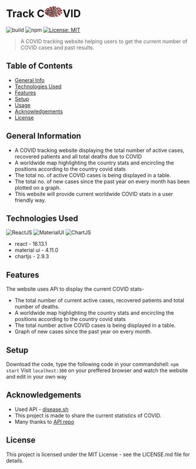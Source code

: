 # Track C<img src="./images/Capture.JPG" alt="COVID" width="50" height="30"/>VID
![build](https://travis-ci.org/angular/material.svg) ![npm](https://img.shields.io/npm/v/npm.svg) [![License: MIT](https://img.shields.io/badge/License-MIT-yellow.svg)](https://opensource.org/licenses/MIT)
> A COVID tracking website helping users to get the current number of COVID cases and past results.

## Table of Contents
* [General Info](#general-information)
* [Technologies Used](#technologies-used)
* [Features](#features)
* [Setup](#setup)
* [Usage](#usage)
* [Acknowledgements](#Acknowledgements)
* [License](#License)
<!-- * [License](#license) -->


## General Information
- A COVID tracking website displaying the total number of active cases, recovered patients and all total deaths due to COVID
- A worldwide map highlighting the country stats and encircling the positions according to the country covid stats
- The total no. of active COVID cases is being displayed in a table.
- The total no. of new cases since the past year on every month has been plotted on a graph.
- This website will provide current worldwide COVID stats in a user friendly way.
<!-- You don't have to answer all the questions - just the ones relevant to your project. -->


## Technologies Used
![ReactJS](https://img.shields.io/badge/React-20232A?style=for-the-badge&logo=react&logoColor=61DAFB) ![MaterialUI](https://img.shields.io/badge/Material--UI-0081CB?style=for-the-badge&logo=material-ui&logoColor=white) ![ChartJS](https://img.shields.io/badge/Chart.js-FF6384?style=for-the-badge&logo=chartdotjs&logoColor=white)
- react - 16.13.1
- material ui - 4.11.0
- chartjs - 2.9.3


## Features
The website uses APi to display the current COVID stats-
- The total number of current active cases, recovered patients and total number of deaths.
- A worldwide map highlighting the country stats and encircling the positions according to the country covid stats
- The total number active COVID cases is being displayed in a table.
- Graph of new cases since the past year on every month.


## Setup
Download the code, type the following code in your commandshell:
`npm start`
Visit `localhost:300` on your preffered browser and watch the website and edit in your own way


## Acknowledgements
- Used API - [disease.sh](https://disease.sh/)
- This project is made to share the current statistics of COVID.
- Many thanks to [API repo](https://github.com/disease-sh/api)


## License
This project is licensed under the MIT License - see the LICENSE.md file for details.

